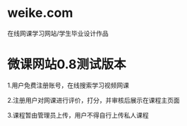 # weike.com
在线网课学习网站/学生毕业设计作品

# 微课网站0.8测试版本

1.用户免费注册账号，在线搜索学习视频网课

2.注册用户对网课进行评价，打分，并审核后展示在课程主页面

3.课程暂由管理员上传，用户不得自行上传私人课程

